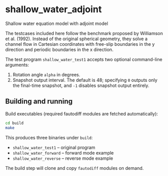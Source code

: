# shallow_water_adjoint
Shallow water equation model with adjoint model

The testcases included here follow the benchmark proposed by Williamson
et al. (1992).  Instead of the original spherical geometry, they solve a
channel flow in Cartesian coordinates with free-slip boundaries in the
y direction and periodic boundaries in the x direction.

The test program `shallow_water_test1` accepts two optional command-line
arguments:

1. Rotation angle `alpha` in degrees.
2. Snapshot output interval. The default is 48; specifying `0` outputs only
   the final-time snapshot, and `-1` disables snapshot output entirely.

## Building and running

Build executables (required fautodiff modules are fetched automatically):

```bash
cd build
make
```

This produces three binaries under `build`:

- `shallow_water_test1` – original program
- `shallow_water_forward` – forward mode example
- `shallow_water_reverse` – reverse mode example

The build step will clone and copy `fautodiff` modules on demand.
